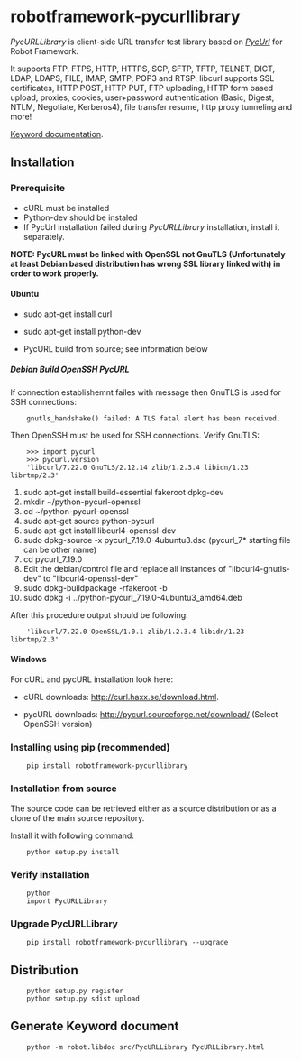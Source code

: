 robotframework-pycurllibrary
============================

*PycURLLibrary* is client-side URL transfer test library based on *[PycUrl](http://pycurl.sourceforge.net/)* for Robot Framework.

It supports FTP, FTPS, HTTP, HTTPS, SCP, SFTP, TFTP, TELNET, DICT, LDAP, LDAPS, FILE, IMAP, SMTP, POP3 and RTSP. libcurl supports SSL certificates, HTTP POST, HTTP PUT, FTP uploading, HTTP form based upload, proxies, cookies, user+password authentication (Basic, Digest, NTLM, Negotiate, Kerberos4), file transfer resume, http proxy tunneling and more!

[Keyword documentation](http://ivalo.github.io/robotframework-pycurllibrary/).

## Installation

### Prerequisite

- cURL must be installed
- Python-dev should be instaled
- If PycUrl installation failed during *PycURLLibrary* installation, install it separately.

**NOTE: PycURL must be linked with OpenSSL not GnuTLS (Unfortunately at least Debian based distribution has wrong SSL library linked with) in order to work properly.**

#### Ubuntu
- sudo apt-get install curl
- sudo apt-get install python-dev

- PycURL build from source; see information below

##### Debian Build OpenSSH PycURL

If connection establishemnt failes with message then GnuTLS is used for SSH connections:

        gnutls_handshake() failed: A TLS fatal alert has been received.

Then OpenSSH must be used for SSH connections. Verify GnuTLS:

        >>> import pycurl
        >>> pycurl.version
        'libcurl/7.22.0 GnuTLS/2.12.14 zlib/1.2.3.4 libidn/1.23 librtmp/2.3'


1. sudo apt-get install build-essential fakeroot dpkg-dev
2. mkdir ~/python-pycurl-openssl
3. cd ~/python-pycurl-openssl
4. sudo apt-get source python-pycurl
5. sudo apt-get install libcurl4-openssl-dev
6. sudo dpkg-source -x pycurl\_7.19.0-4ubuntu3.dsc \(pycurl\_7* starting file can be other name\)
7. cd pycurl\_7.19.0
8. Edit the debian/control file and replace all instances of "libcurl4-gnutls-dev" to "libcurl4-openssl-dev"
9. sudo dpkg-buildpackage -rfakeroot -b
10. sudo dpkg -i ../python-pycurl\_7.19.0-4ubuntu3\_amd64.deb

After this procedure output should be following:

        'libcurl/7.22.0 OpenSSL/1.0.1 zlib/1.2.3.4 libidn/1.23 librtmp/2.3'

#### Windows

For cURL and pycURL installation look here:

- cURL downloads: http://curl.haxx.se/download.html.

- pycURL downloads: http://pycurl.sourceforge.net/download/  \(Select OpenSSH version\)

### Installing using pip (recommended)

        pip install robotframework-pycurllibrary

### Installation from source

The source code can be retrieved either as a source distribution or as a clone of the main source repository.

Install it with following command:

        python setup.py install

### Verify installation

        python
        import PycURLLibrary

### Upgrade PycURLLibrary

        pip install robotframework-pycurllibrary --upgrade

## Distribution

        python setup.py register
        python setup.py sdist upload

## Generate Keyword document

        python -m robot.libdoc src/PycURLLibrary PycURLLibrary.html


